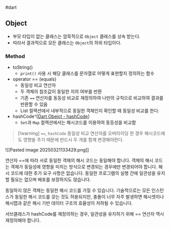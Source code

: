 #dart

## Object
- 부모 타입이 없는 클래스는 암묵적으로 `Object` 클래스를 상속 받는다.
- 따라서 결과적으로 모든 클래스는 `Object`의 하위 타입이다.

### Method
- toString()
	- `print()` 사용 시 해당 클래스를 문자열로 어떻게 표현할지 정의하는 함수
- operator == (equals)
	- 동일성 비교 연산자
	- 두 객체의 참조값이 동일한 지의 여부를 반환
	- 기존 `==` 연산자를 동등성 비교로 재정의하여 나만의 규칙으로 비교하여 결과를 반환할 수 있음
	- List 컬렉션에서 내부적으로 동일한 객체인지 확인할 때 동일성 비교를 한다.
- hashCode^[[Dart Obejct - hashCode](https://api.flutter.dev/flutter/dart-core/Object/hashCode.html)]
	- `Set`과 `Map` 컬렉션에서는 해시코드를 이용하여 동등성을 비교함

> [!warning] `==`, `hashCode`
> 동일성 비교 연산자를 오버라이딩 한 경우 해시코드에도 영향을 주기 때문에 반드시 두 개를 함께 변경해야한다.


![[Pasted image 20250321133429.png]]

  
연산자 ==에 따라 서로 동일한 객체의 해시 코드는 동일해야 합니다. 객체의 해시 코드는 객체가 동일성에 영향을 미치는 방식으로 변경되는 경우에만 변경되어야 합니다. 해시 코드에 대한 추가 요구 사항은 없습니다. 동일한 프로그램의 실행 간에 일관성을 유지할 필요는 없으며 배포를 보장하지도 않습니다.  
  
동일하지 않은 객체는 동일한 해시 코드를 가질 수 있습니다. 기술적으로는 모든 인스턴스가 동일한 해시 코드를 갖는 것도 허용되지만, 충돌이 너무 자주 발생하면 해시셋이나 해시맵과 같은 해시 기반 데이터 구조의 효율성이 저하될 수 있습니다.  
  
서브클래스가 hashCode를 재정의하는 경우, 일관성을 유지하기 위해 == 연산자 역시 재정의해야 합니다.
